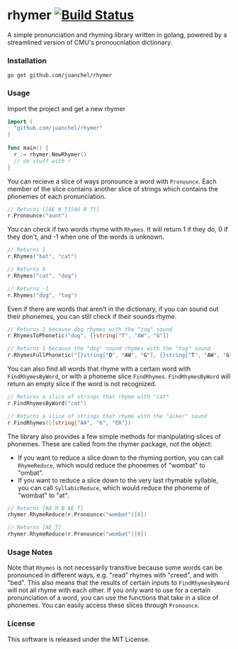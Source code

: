 # rhymer [![Build Status](https://travis-ci.org/juanchel/rhymer.svg?branch=master)](https://travis-ci.org/juanchel/rhymer)
A simple pronunciation and rhyming library written in golang, powered by a streamlined version of CMU's pronoucniation dictionary.

### Installation

    go get github.com/juanchel/rhymer
    
### Usage

Import the project and get a new rhymer

```go
import (
  "github.com/juanchel/rhymer"
)
    
func main() {
  r := rhymer.NewRhymer()
  // do stuff with r
}
```

You can recieve a slice of ways pronounce a word with `Pronounce`. Each member of the slice contains another slice of strings which contains the phonemes of each pronunciation.

```go
// Returns [[AE N T][AO N T]]
r.Pronounce("aunt")
```

You can check if two words rhyme with `Rhymes`. It will return 1 if they do, 0 if they don't, and -1 when one of the words is unknown.
  
```go
// Returns 1
r.Rhymes("bat", "cat") 

// Returns 0
r.Rhymes("cat", "dog")

// Returns -1
r.Rhymes("dog", "tog")
```

Even if there are words that aren't in the dictionary, if you can sound out their phonemes, you can still check if their sounds rhyme.

```go  
// Returns 1 because dog rhymes with the "tog" sound
r.RhymesToPhonetic("dog", {}string["T", "AW", "G"])

// Returns 1 because the "dog" sound rhymes with the "tog" sound
r.RhymesFullPhonetic("{}string["D", "AW", "G"], {}string["T", "AW", "G"])
```

You can also find all words that rhyme with a certain word with `FindRhymesByWord`, or with a phoneme slice `FindRhymes`. `FindRhymesByWord` will return an empty slice if the word is not recognized.

```go
// Returns a slice of strings that rhyme with "cat"
r.FindRhymesByWord("cat")

// Returns a slice of strings that rhyme with the "acker" sound
r.FindRhymes([]string{"AA", "K", "ER"})
```

The library also provides a few simple methods for manipulating slices of phonemes. These are called from the rhymer package, not the object:
 - If you want to reduce a slice down to the rhyming portion, you can call `RhymeReduce`, which would reduce the phonemes of "wombat" to "ombat".
 - If you want to reduce a slice down to the very last rhymable syllable, you can call `SyllabicReduce`, which would reduce the phoneme of "wombat" to "at".

```go
// Returns [AA M B AE T]
rhymer.RhymeReduce(r.Pronounce("wombat")[0])

// Returns [AE T]
rhymer.RhymeReduce(r.Pronounce("wombat")[0])
```

### Usage Notes

Note that `Rhymes` is not necessarily transitive because some words can be pronounced in different ways, e.g. "read" rhymes with "creed", and with "bed". This also means that the results of certain inputs to `FindRhymesByWord` will not all rhyme with each other. If you only want to use for a certain pronunciation of a word, you can use the functions that take in a slice of phonemes. You can easily access these slices through `Pronounce`.

### License

This software is released under the MIT License.
